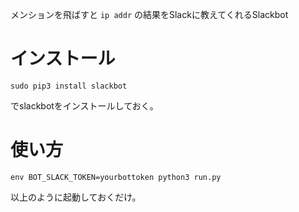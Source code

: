 メンションを飛ばすと `ip addr` の結果をSlackに教えてくれるSlackbot

# インストール

```
sudo pip3 install slackbot
```

でslackbotをインストールしておく。

# 使い方

```
env BOT_SLACK_TOKEN=yourbottoken python3 run.py
```

以上のように起動しておくだけ。

